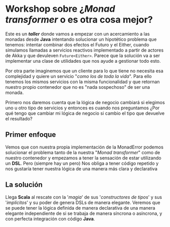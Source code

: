 ﻿# Workshop sobre ¿_Monad transformer_ o es otra cosa mejor? #

Este es un _**taller**_ donde vamos a empezar con un acercamiento a las 
monadas desde **Java** intentando solucionar un hipotético problema que 
tenemos: intentar combinar dos efectos el Futuro y el Either, cuando 
simulamos llamadas a servicios reactivos implementado a partir de 
actores de Akka  y que devuleven `Future<Either>`. Parece que la 
solución va a ser implementar una clase de utilidades que nos ayude a 
gestionar todo esto.

Por otra parte imaginemos que un cliente para lo que tiene no necesita
esa complejidad y quiere un servicio "_como los de toda la vida_". Para 
ello tenemos los mismos servicios con la misma funcionalidad y que 
retornan nuestro propio contenedor que no es "nada sospechoso" de ser 
una monada.

Primero nos daremos cuenta que la lógica de negocio cambiará si 
elegimos uno u otro tipo de servicios y entonces es cuando nos 
preguntamos ¿Por qué tengo que cambiar mi lógica de negocio si cambio el
tipo que devuelve el resultado?


## Primer enfoque ##

Vemos que con nuestra propia implementación de la MonadError podemos 
solucionar el problema tanto de la nuestra "_Monad transformer_" como
de nuestro contenedor y empezamos a tener la sensación de estar
utilizando un **DSL**. Pero (siempre hay un pero) Nos obliga a tener 
código repetido y nos gustaría tener nuestra lógica de una manera
más clara y declarativa


## La solución ##

Llega **Scala** al rescate con la '_magia_' de sus '_constructores de 
tipos_' y sus '_implícitos_' y su poder de genera DSLs de manera 
elegante. Veremos que se puede tener la lógica definida de manera 
declarativa de una manera elegante independiente de si se trabaja de 
manera síncrona o asíncrona, y con perfecta integración con código 
**Java**.

